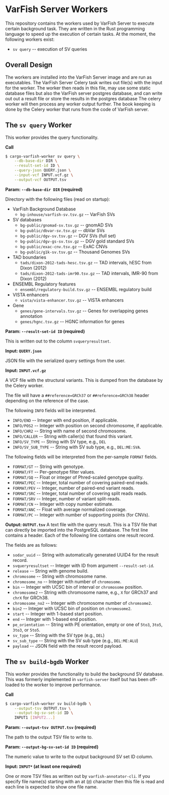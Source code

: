 # VarFish Server Workers

This repository contains the workers used by VarFish Server to execute certain background task.
They are written in the Rust programming language to speed up the execution of certain tasks.
At the moment, the following workers exist:

- `sv query` -- execution of SV queries

## Overall Design

The workers are installed into the VarFish Server image and are run as executables.
The VarFish Server Celery task writes out file(s) with the input for the worker.
The worker then reads in this file, may use some static database files but also the VarFish server postgres database, and can write out out a result file or store the results in the postgres database
The celery worker will then process any worker output further.
The book keeping is done by the Celery worker that runs from the code of VarFish server.

## The `sv query` Worker

This worker provides the query functionality.

**Call**

```bash
$ cargo-varfish-worker sv query \
    --db-base-dir DIR \
    --result-set-id ID \
    --query-json QUERY.json \
    --input-vcf INPUT.vcf.gz \
    --output-vcf OUTPUT.tsv
```

**Param: `--db-base-dir DIR` (required)**

Directory with the following files (read on startup):

- VarFish Background Database
    - `bg-inhouse/varfish-sv.tsv.gz` -- VarFish SVs
- SV databases
    - `bg-public/gnomad-sv.tsv.gz` -- gnomAD SVs
    - `bg-public/dbvar-sv.tsv.gz` -- dbVar SVs
    - `bg-public/dgv-sv.tsv.gz` -- DGV SVs (full set)
    - `bg-public/dgv-gs-sv.tsv.gz` -- DGV gold standard SVs
    - `bg-public/exac-cnv.tsv.gz` -- ExAC CNVs
    - `bg-public/g1k-sv.tsv.gz` -- Thousand Genomes SVs
- TAD boundaries
    - `tads/dixon-2012-tads-hesc.tsv.gz` -- TAD intervals, hESC from Dixon (2012)
    - `tads/dixon-2012-tads-imr90.tsv.gz` -- TAD intervals, IMR-90 from Dixon (2012)
- ENSEMBL Regulatory features
    - `ensembl/regulatory-build.tsv.gz` -- ENSEMBL regulatory build
- VISTA enhancers
    - `vista/vista-enhancer.tsv.gz` -- VISTA enhancers
- Gene
    - `genes/gene-intervals.tsv.gz` -- Genes for overlapping genes annotation
    - `genes/hgnc.tsv.gz` -- HGNC information for genes

**Param: `--result-set-id ID` (required)**

This is written out to the column `svqueryresultset`.

**Input: `QUERY.json`**

JSON file with the serialized query settings from the user.

**Input: `INPUT.vcf.gz`**

A VCF file with the structural variants.
This is dumped from the database by the Celery worker.

The file will have a `##reference=GRCh37` or `##reference=GRCh38` header depending on the reference of the case.

The following `INFO` fields will be interpreted.

- `INFO/END` -- Integer with end position, if applicable.
- `INFO/POS2` -- Integer with position on second chromosome, if applicable.
- `INFO/CHR2` -- String with name of second chromosome.
- `INFO/CALLER` -- String with caller(s) that found this variant.
- `INFO/SV_TYPE` -- String with SV type, e.g., `DEL`
- `INFO/SV_SUB_TYPE` -- String with SV sub type, e.g., `DEL:ME:SVA`.

The following fields will be interpreted from the per-sample `FORMAT` fields.

- `FORMAT/GT` -- String with genotype.
- `FORMAT/FT` -- Per-genotype filter values.
- `FORMAT/GQ` -- Float or integer of Phred-scaled genotype quality.
- `FORMAT/PEC` -- Integer, total number of covering paired-end reads.
- `FORMAT/PEV` -- Integer, number of paired-end variant reads.
- `FORMAT/SRC` -- Integer, total number of covering split reads reads.
- `FORMAT/SRV` -- Integer, number of variant split-reads.
- `FORMAT/CN` -- Integer with copy number estimate.
- `FORMAT/ANC` -- Float with average normalized coverage.
- `FORMAT/PC` -- Integer with number of supporting points (for CNVs).

**Output: `OUTPUT.tsv`**
A text file with the query result.
This is a TSV file that can directly be imported into the PostgreSQL database.
The first line contains a header.
Each of the following line contains one result record.

The fields are as follows:

- `sodar_uuid` -- String with automatically generated UUID4 for the result record.
- `svqueryresultset` -- Integer with ID from argument `--result-set-id`.
- `release` -- String with genome build.
- `chromosome` -- String with chromosome name.
- `chromosome_no` -- Integer with number of `chromosome`.
- `bin` -- Integer with UCSC bin of interval or `chromosome` position.
- `chromosome2` -- String with chromosome name, e.g., `X` for GRCh37 and `chrX` for GRCh38.
- `chromosome_no2` -- Integer with chromosome number of `chromsome2`.
- `bin2` -- Integer with UCSC bin of position on `chromosome2`.
- `start` -- Integer with 1-based start position.
- `end` -- Integer with 1-based end position.
- `pe_orientation` -- String with PE orientation, empty or one of `5to3`, `3to5`, `3to3`, or `5to5`.
- `sv_type` -- String with the SV type (e.g., `DEL`)
- `sv_sub_type` -- String with the SV sub type (e.g., `DEL:ME:ALU`)
- `payload` -- JSON field with the result record payload.

## The `sv build-bgdb` Worker

This worker provides the functionality to build the background SV database.
This was formerly implemented in `varfish-server` itself but has been off-loaded to the worker to improve performance.

**Call**

```bash
$ cargo-varfish-worker sv build-bgdb \
    --output-tsv OUTPUT.tsv \
    --output-bg-sv-set-id ID \
    INPUT1 [INPUT2...]
```

**Param: `--output-tsv OUTPUT.tsv` (required)**

The path to the output TSV file to write to.

**Param: `--output-bg-sv-set-id ID` (required)**

The numeric value to write to the output background SV set ID column.

**Input: `INPUT*` (at least one required)**

One or more TSV files as written out by `varfish-annotator-cli`.
If you specify file name(s) starting with an at (`@`) character then this file is read and each line is expected to show one file name.
